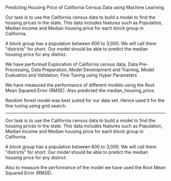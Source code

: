 Predicting Housing Price of California Census Data using Machine Learning

Our task is to use the California census data to build a model to find the housing prices in the state. This data includes features such as Population, Median Income and Median housing price for each block group in California.

A block group has a population between 600 to 3,000. We will call them "districts" for short. Our model should be able to predict the median housing price for any district.

We have performed Exploration of California census data, Data Pre-Processing, Data Preparation, Model Development and Training, Model Evaluation and Validation, Fine Tuning using Hyper Parameters

We have measured the performance of different models using the Root Mean Squared Error (RMSE). Also predicted the median_housing_price.

Random forest model was best suited for our data set. Hence used it for the fine tuning using grid search.

------------

Our task is to use the California census data to build a model to find the housing prices in the state. This data includes features such as Population, Median Income and Median housing price for each block group in California.

A block group has a population between 600 to 3,000. We will call them "districts" for short. Our model should be able to predict the median housing price for any district.

Also to measure the performance of the model we have used the Root Mean Squared Error (RMSE).
